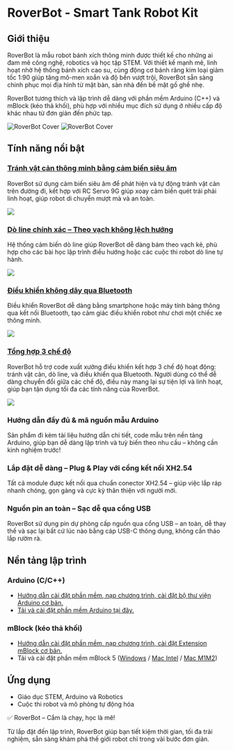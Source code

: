 # RoverBot - Smart Tank Robot Kit

## Giới thiệu

RoverBot là mẫu robot bánh xích thông minh được thiết kế cho những ai đam mê công nghệ, robotics và học tập STEM. Với thiết kế mạnh mẽ, linh hoạt nhờ hệ thống bánh xích cao su, cùng động cơ bánh răng kim loại giảm tốc 1:90 giúp tăng mô-men xoắn và độ bền vượt trội, RoverBot sẵn sàng chinh phục mọi địa hình từ mặt bàn, sàn nhà đến bề mặt gồ ghề nhẹ.

RoverBot tương thích và lập trình dễ dàng với phần mềm Arduino (C++) và mBlock (kéo thả khối), phù hợp với nhiều mục đích sử dụng ở nhiều cấp độ khác nhau từ đơn giản đến phức tạp.

![RoverBot Cover](/image/ROVERBOT1.png)
![RoverBot Cover](/image/ROVERBOT2.png)

## Tính năng nổi bật

### [Tránh vật cản thông minh bằng cảm biến siêu âm](examples/Rover_BlockAvoiding)

RoverBot sử dụng cảm biến siêu âm để phát hiện và tự động tránh vật cản trên đường đi, kết hợp với RC Servo 9G giúp xoay cảm biến quét trái phải linh hoạt, giúp robot di chuyển mượt mà và an toàn.

[![](/image/obstacle_avoiding_thumbW.png)](examples/Rover_BlockAvoiding)

### [Dò line chính xác – Theo vạch không lệch hướng](examples/Rover_LineTracking)

Hệ thống cảm biến dò line giúp RoverBot dễ dàng bám theo vạch kẻ, phù hợp cho các bài học lập trình điều hướng hoặc các cuộc thi robot dò line tự hành.

[![](/image/Do_Line_Thumnail_logo.png)](examples/Rover_LineTracking)

### [Điều khiển không dây qua Bluetooth](examples/Rover_Bluetooth)

Điều khiển RoverBot dễ dàng bằng smartphone hoặc máy tính bảng thông qua kết nối Bluetooth, tạo cảm giác điều khiển robot như chơi một chiếc xe thông minh.

[![](/image/bluetooth_logo_onboard.png)](examples/Rover_Bluetooth)


### [Tổng hợp 3 chế độ](examples/Rover_DefaultFactory)

RoverBot hỗ trợ code xuất xưởng điều khiển kết hợp 3 chế độ hoạt động: tránh vật cản, dò line, và điều khiển qua Bluetooth. Người dùng có thể dễ dàng chuyển đổi giữa các chế độ, điều này mang lại sự tiện lợi và linh hoạt, giúp bạn tận dụng tối đa các tính năng của RoverBot.

[![](/image/allFactory.jpg)](examples/Rover_DefaultFactory)

### Hướng dẫn đầy đủ & mã nguồn mẫu Arduino

Sản phẩm đi kèm tài liệu hướng dẫn chi tiết, code mẫu trên nền tảng Arduino, giúp bạn dễ dàng lập trình và tuỳ biến theo nhu cầu – không cần kinh nghiệm trước!

### Lắp đặt dễ dàng – Plug & Play với cổng kết nối XH2.54

Tất cả module được kết nối qua chuẩn conector XH2.54 – giúp việc lắp ráp nhanh chóng, gọn gàng và cực kỳ thân thiện với người mới.

### Nguồn pin an toàn – Sạc dễ qua cổng USB

RoverBot sử dụng pin dự phòng cấp nguồn qua cổng USB – an toàn, dễ thay thế và sạc lại bất cứ lúc nào bằng cáp USB-C thông dụng, không cần tháo lắp rườm rà.

## Nền tảng lập trình

### Arduino (C/C++)

- [Hướng dẫn cài đặt phần mềm, nạp chương trình, cài đặt bộ thư viện Arduino cơ bản.](https://github.com/makerlabvn/Arduino-Vietduino)
- [Tải và cài đặt phần mềm Arduino tại đây.](https://www.arduino.cc/en/software)

### mBlock (kéo thả khối)

- [Hướng dẫn cài đặt phần mềm, nạp chương trình, cài đặt Extension mBlock cơ bản.](https://github.com/makerlabvn/mBlock-MakerEdu-Creator)
- Tải và cài đặt phần mềm mBlock 5 ([Windows](https://www.mediafire.com/file/ma55iajd7glwmbo/%255BMakerLab.vn%255D_mBlock_V5.4.3_for_Windows.zip/file) / [Mac Intel](https://www.mediafire.com/file/pjfngy6d7ktb55f/%255BMakerLab.vn%255D_mBlock_V5.4.3_for_Mac_Intel.zip/file) / [Mac M1M2](https://www.mediafire.com/file/mfdkgpgnpa7uv2s/%255BMakerLab.vn%255D_mBlock_V5.4.3_for_Mac_M1M2.zip/file))

## Ứng dụng

- Giáo dục STEM, Arduino và Robotics
- Cuộc thi robot và mô phỏng tự động hóa

✅ RoverBot – Cắm là chạy, học là mê!

Từ lắp đặt đến lập trình, RoverBot giúp bạn tiết kiệm thời gian, tối đa trải nghiệm, sẵn sàng khám phá thế giới robot chỉ trong vài bước đơn giản.
